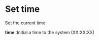 <i class="icon-star"></i>Set time
===================
Set the current time

**time**
:Initial a time to the system (XX:XX:XX)

